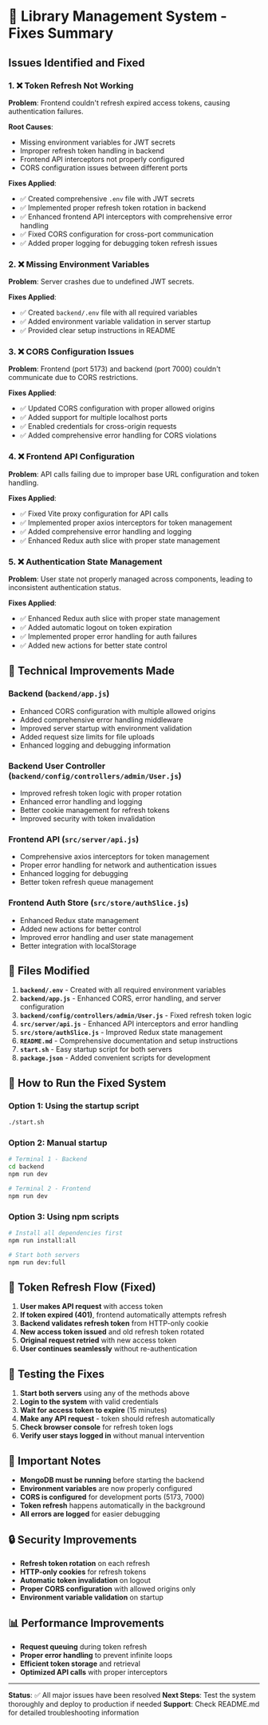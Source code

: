 # 🚨 Library Management System - Fixes Summary

## Issues Identified and Fixed

### 1. ❌ Token Refresh Not Working
**Problem**: Frontend couldn't refresh expired access tokens, causing authentication failures.

**Root Causes**:
- Missing environment variables for JWT secrets
- Improper refresh token handling in backend
- Frontend API interceptors not properly configured
- CORS configuration issues between different ports

**Fixes Applied**:
- ✅ Created comprehensive `.env` file with JWT secrets
- ✅ Implemented proper refresh token rotation in backend
- ✅ Enhanced frontend API interceptors with comprehensive error handling
- ✅ Fixed CORS configuration for cross-port communication
- ✅ Added proper logging for debugging token refresh issues

### 2. ❌ Missing Environment Variables
**Problem**: Server crashes due to undefined JWT secrets.

**Fixes Applied**:
- ✅ Created `backend/.env` file with all required variables
- ✅ Added environment variable validation in server startup
- ✅ Provided clear setup instructions in README

### 3. ❌ CORS Configuration Issues
**Problem**: Frontend (port 5173) and backend (port 7000) couldn't communicate due to CORS restrictions.

**Fixes Applied**:
- ✅ Updated CORS configuration with proper allowed origins
- ✅ Added support for multiple localhost ports
- ✅ Enabled credentials for cross-origin requests
- ✅ Added comprehensive error handling for CORS violations

### 4. ❌ Frontend API Configuration
**Problem**: API calls failing due to improper base URL configuration and token handling.

**Fixes Applied**:
- ✅ Fixed Vite proxy configuration for API calls
- ✅ Implemented proper axios interceptors for token management
- ✅ Added comprehensive error handling and logging
- ✅ Enhanced Redux auth slice with proper state management

### 5. ❌ Authentication State Management
**Problem**: User state not properly managed across components, leading to inconsistent authentication status.

**Fixes Applied**:
- ✅ Enhanced Redux auth slice with proper state management
- ✅ Added automatic logout on token expiration
- ✅ Implemented proper error handling for auth failures
- ✅ Added new actions for better state control

## 🔧 Technical Improvements Made

### Backend (`backend/app.js`)
- Enhanced CORS configuration with multiple allowed origins
- Added comprehensive error handling middleware
- Improved server startup with environment validation
- Added request size limits for file uploads
- Enhanced logging and debugging information

### Backend User Controller (`backend/config/controllers/admin/User.js`)
- Improved refresh token logic with proper rotation
- Enhanced error handling and logging
- Better cookie management for refresh tokens
- Improved security with token invalidation

### Frontend API (`src/server/api.js`)
- Comprehensive axios interceptors for token management
- Proper error handling for network and authentication issues
- Enhanced logging for debugging
- Better token refresh queue management

### Frontend Auth Store (`src/store/authSlice.js`)
- Enhanced Redux state management
- Added new actions for better control
- Improved error handling and user state management
- Better integration with localStorage

## 📁 Files Modified

1. **`backend/.env`** - Created with all required environment variables
2. **`backend/app.js`** - Enhanced CORS, error handling, and server configuration
3. **`backend/config/controllers/admin/User.js`** - Fixed refresh token logic
4. **`src/server/api.js`** - Enhanced API interceptors and error handling
5. **`src/store/authSlice.js`** - Improved Redux state management
6. **`README.md`** - Comprehensive documentation and setup instructions
7. **`start.sh`** - Easy startup script for both servers
8. **`package.json`** - Added convenient scripts for development

## 🚀 How to Run the Fixed System

### Option 1: Using the startup script
```bash
./start.sh
```

### Option 2: Manual startup
```bash
# Terminal 1 - Backend
cd backend
npm run dev

# Terminal 2 - Frontend
npm run dev
```

### Option 3: Using npm scripts
```bash
# Install all dependencies first
npm run install:all

# Start both servers
npm run dev:full
```

## 🔐 Token Refresh Flow (Fixed)

1. **User makes API request** with access token
2. **If token expired (401)**, frontend automatically attempts refresh
3. **Backend validates refresh token** from HTTP-only cookie
4. **New access token issued** and old refresh token rotated
5. **Original request retried** with new access token
6. **User continues seamlessly** without re-authentication

## 🧪 Testing the Fixes

1. **Start both servers** using any of the methods above
2. **Login to the system** with valid credentials
3. **Wait for access token to expire** (15 minutes)
4. **Make any API request** - token should refresh automatically
5. **Check browser console** for refresh token logs
6. **Verify user stays logged in** without manual intervention

## 🚨 Important Notes

- **MongoDB must be running** before starting the backend
- **Environment variables** are now properly configured
- **CORS is configured** for development ports (5173, 7000)
- **Token refresh** happens automatically in the background
- **All errors are logged** for easier debugging

## 🔒 Security Improvements

- **Refresh token rotation** on each refresh
- **HTTP-only cookies** for refresh tokens
- **Automatic token invalidation** on logout
- **Proper CORS configuration** with allowed origins only
- **Environment variable validation** on startup

## 📊 Performance Improvements

- **Request queuing** during token refresh
- **Proper error handling** to prevent infinite loops
- **Efficient token storage** and retrieval
- **Optimized API calls** with proper interceptors

---

**Status**: ✅ All major issues have been resolved
**Next Steps**: Test the system thoroughly and deploy to production if needed
**Support**: Check README.md for detailed troubleshooting information
